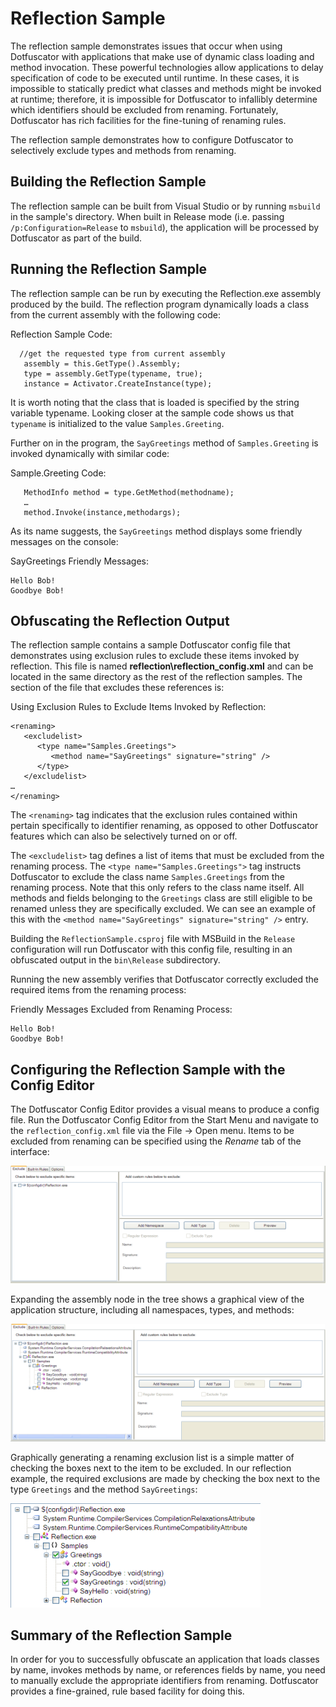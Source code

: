 # Reflection Sample

The reflection sample demonstrates issues that occur when using Dotfuscator with applications that make use of dynamic class loading and method invocation.
These powerful technologies allow applications to delay specification of code to be executed until runtime.
In these cases, it is impossible to statically predict what classes and methods might be invoked at runtime; therefore, it is impossible for Dotfuscator to infallibly determine which identifiers should be excluded from renaming.
Fortunately, Dotfuscator has rich facilities for the fine-tuning of renaming rules.

The reflection sample demonstrates how to configure Dotfuscator to selectively exclude types and methods from renaming.

## Building the Reflection Sample

The reflection sample can be built from Visual Studio or by running `msbuild` in the sample's directory. 
When built in Release mode (i.e. passing `/p:Configuration=Release` to `msbuild`), the application will be processed by Dotfuscator as part of the build.


## Running the Reflection Sample

The reflection sample can be run by executing the Reflection.exe assembly produced by the build.
The reflection program dynamically loads a class from the current assembly with the following code:

Reflection Sample Code:

      //get the requested type from current assembly
       assembly = this.GetType().Assembly;
       type = assembly.GetType(typename, true);
       instance = Activator.CreateInstance(type);



It is worth noting that the class that is loaded is specified by the string variable typename.
Looking closer at the sample code shows us that `typename` is initialized to the value `Samples.Greeting`.

Further on in the program, the `SayGreetings` method of `Samples.Greeting` is invoked dynamically with similar code:

Sample.Greeting Code:

       MethodInfo method = type.GetMethod(methodname);
       …
       method.Invoke(instance,methodargs);



As its name suggests, the `SayGreetings` method displays some friendly messages on the console:

SayGreetings Friendly Messages:

    Hello Bob!
    Goodbye Bob!


## Obfuscating the Reflection Output

The reflection sample contains a sample Dotfuscator config file that demonstrates using exclusion rules to exclude these items invoked by reflection.
This file is named **reflection\reflection_config.xml** and can be located in the same directory as the rest of the reflection samples.
The section of the file that excludes these references is:

Using Exclusion Rules to Exclude Items Invoked by Reflection:

    <renaming>
       <excludelist>
          <type name="Samples.Greetings">
             <method name="SayGreetings" signature="string" />
          </type>
       </excludelist>
    …
    </renaming>



The `<renaming>` tag indicates that the exclusion rules contained within pertain specifically to identifier renaming, as opposed to other Dotfuscator features which can also be selectively turned on or off.

The `<excludelist>` tag defines a list of items that must be excluded from the renaming process.
The `<type name="Samples.Greetings">` tag instructs Dotfuscator to exclude the class name `Samples.Greetings` from the renaming process.
Note that this only refers to the class name itself.
All methods and fields belonging to the `Greetings` class are still eligible to be renamed unless they are specifically excluded.
We can see an example of this with the `<method name="SayGreetings" signature="string" />` entry.

Building the `ReflectionSample.csproj` file with MSBuild in the `Release` configuration will run Dotfuscator with this config file, resulting in an obfuscated output in the `bin\Release` subdirectory.

Running the new assembly verifies that Dotfuscator correctly excluded the required items from the renaming process:

Friendly Messages Excluded from Renaming Process:

    Hello Bob!
    Goodbye Bob!

## Configuring the Reflection Sample with the Config Editor

The Dotfuscator Config Editor provides a visual means to produce a config file.
Run the Dotfuscator Config Editor from the Start Menu and navigate to the `reflection_config.xml` file via the File -> Open menu.
Items to be excluded from renaming can be specified using the *Rename* tab of the interface:

![](img/reflection_rename.png)

Expanding the assembly node in the tree shows a graphical view of the application structure, including all namespaces, types, and methods:

![](img/reflection_renamexpanded.png)

Graphically generating a renaming exclusion list is a simple matter of checking the boxes next to the item to be excluded.
In our reflection example, the required exclusions are made by checking the box next to the type `Greetings` and the method `SayGreetings`:

![](img/reflection_excluded.png)

## Summary of the Reflection Sample

In order for you to successfully obfuscate an application that loads classes by name, invokes methods by name, or references fields by name, you need to manually exclude the appropriate identifiers from renaming.
Dotfuscator provides a fine-grained, rule based facility for doing this.
